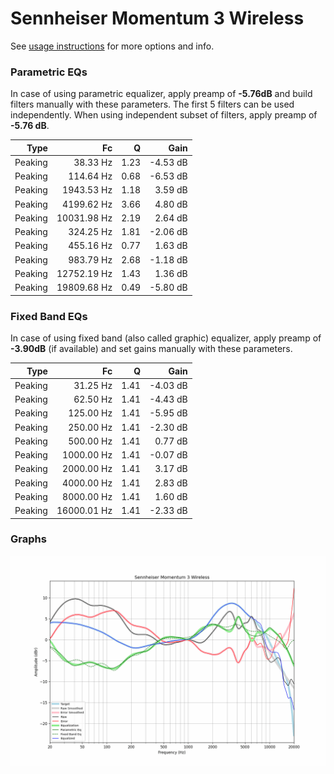 # Sennheiser Momentum 3 Wireless
See [usage instructions](https://github.com/jaakkopasanen/AutoEq#usage) for more options and info.

### Parametric EQs
In case of using parametric equalizer, apply preamp of **-5.76dB** and build filters manually
with these parameters. The first 5 filters can be used independently.
When using independent subset of filters, apply preamp of **-5.76 dB**.

| Type    | Fc          |    Q | Gain     |
|--------:|------------:|-----:|---------:|
| Peaking | 38.33 Hz    | 1.23 | -4.53 dB |
| Peaking | 114.64 Hz   | 0.68 | -6.53 dB |
| Peaking | 1943.53 Hz  | 1.18 | 3.59 dB  |
| Peaking | 4199.62 Hz  | 3.66 | 4.80 dB  |
| Peaking | 10031.98 Hz | 2.19 | 2.64 dB  |
| Peaking | 324.25 Hz   | 1.81 | -2.06 dB |
| Peaking | 455.16 Hz   | 0.77 | 1.63 dB  |
| Peaking | 983.79 Hz   | 2.68 | -1.18 dB |
| Peaking | 12752.19 Hz | 1.43 | 1.36 dB  |
| Peaking | 19809.68 Hz | 0.49 | -5.80 dB |

### Fixed Band EQs
In case of using fixed band (also called graphic) equalizer, apply preamp of **-3.90dB**
(if available) and set gains manually with these parameters.

| Type    | Fc          |    Q | Gain     |
|--------:|------------:|-----:|---------:|
| Peaking | 31.25 Hz    | 1.41 | -4.03 dB |
| Peaking | 62.50 Hz    | 1.41 | -4.43 dB |
| Peaking | 125.00 Hz   | 1.41 | -5.95 dB |
| Peaking | 250.00 Hz   | 1.41 | -2.30 dB |
| Peaking | 500.00 Hz   | 1.41 | 0.77 dB  |
| Peaking | 1000.00 Hz  | 1.41 | -0.07 dB |
| Peaking | 2000.00 Hz  | 1.41 | 3.17 dB  |
| Peaking | 4000.00 Hz  | 1.41 | 2.83 dB  |
| Peaking | 8000.00 Hz  | 1.41 | 1.60 dB  |
| Peaking | 16000.01 Hz | 1.41 | -2.33 dB |

### Graphs
![](./Sennheiser%20Momentum%203%20Wireless.png)